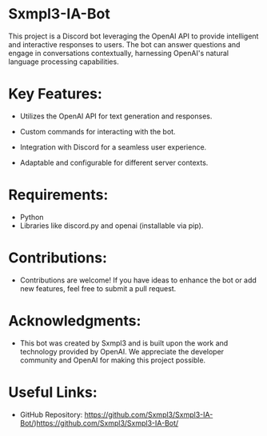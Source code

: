 # Sxmpl3-IA-Bot

This project is a Discord bot leveraging the OpenAI API to provide intelligent and interactive responses to users. The bot can answer questions and engage in conversations contextually, harnessing OpenAI's natural language processing capabilities.

# Key Features:

- Utilizes the OpenAI API for text generation and responses.
  
- Custom commands for interacting with the bot.
  
- Integration with Discord for a seamless user experience.

- Adaptable and configurable for different server contexts.

# Requirements:

- Python
- Libraries like discord.py and openai (installable via pip).

  
# Contributions:

- Contributions are welcome! If you have ideas to enhance the bot or add new features, feel free to submit a pull request.

# Acknowledgments:

- This bot was created by Sxmpl3 and is built upon the work and technology provided by OpenAI. We appreciate the developer community and OpenAI for making this project possible.

# Useful Links:

- GitHub Repository: https://github.com/Sxmpl3/Sxmpl3-IA-Bot/)https://github.com/Sxmpl3/Sxmpl3-IA-Bot/
